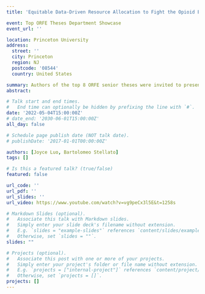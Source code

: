 ```yaml
---
title: 'Equitable Data-Driven Resource Allocation to Fight the Opioid Epidemic: A Mixed-Integer Optimization Approach'

event: Top ORFE Theses Department Showcase
event_url: ''

location: Princeton University
address:
  street: ''
  city: Princeton
  region: NJ
  postcode: '08544'
  country: United States

summary: Authors of the top 8 ORFE senior theses were invited to present their work to the department. 
abstract: 

# Talk start and end times.
#   End time can optionally be hidden by prefixing the line with `#`.
date: '2022-05-04T15:00:00Z'
# date_end: '2030-06-01T15:00:00Z'
all_day: false

# Schedule page publish date (NOT talk date).
# publishDate: '2017-01-01T00:00:00Z'

authors: [Joyce Luo, Bartolomeo Stellato]
tags: []

# Is this a featured talk? (true/false)
featured: false

url_code: ''
url_pdf: ''
url_slides: ''
url_video: https://www.youtube.com/watch?v=vg9peCx3l5E&t=1258s

# Markdown Slides (optional).
#   Associate this talk with Markdown slides.
#   Simply enter your slide deck's filename without extension.
#   E.g. `slides = "example-slides"` references `content/slides/example-slides.md`.
#   Otherwise, set `slides = ""`.
slides: ""

# Projects (optional).
#   Associate this post with one or more of your projects.
#   Simply enter your project's folder or file name without extension.
#   E.g. `projects = ["internal-project"]` references `content/project/deep-learning/index.md`.
#   Otherwise, set `projects = []`.
projects: []
---
```

